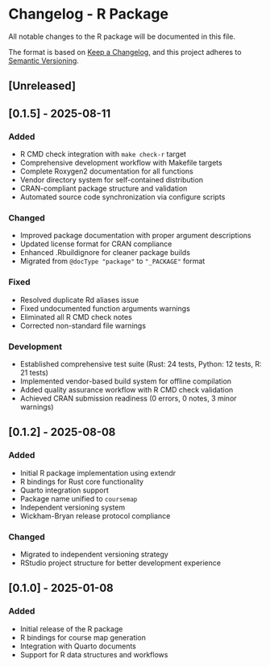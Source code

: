 # Changelog - R Package

All notable changes to the R package will be documented in this file.

The format is based on [Keep a Changelog](https://keepachangelog.com/en/1.0.0/),
and this project adheres to [Semantic Versioning](https://semver.org/spec/v2.0.0.html).

## [Unreleased]

## [0.1.5] - 2025-08-11

### Added
- R CMD check integration with `make check-r` target
- Comprehensive development workflow with Makefile targets
- Complete Roxygen2 documentation for all functions
- Vendor directory system for self-contained distribution
- CRAN-compliant package structure and validation
- Automated source code synchronization via configure scripts

### Changed
- Improved package documentation with proper argument descriptions
- Updated license format for CRAN compliance
- Enhanced .Rbuildignore for cleaner package builds
- Migrated from `@docType "package"` to `"_PACKAGE"` format

### Fixed
- Resolved duplicate Rd aliases issue
- Fixed undocumented function arguments warnings
- Eliminated all R CMD check notes
- Corrected non-standard file warnings

### Development
- Established comprehensive test suite (Rust: 24 tests, Python: 12 tests, R: 21 tests)
- Implemented vendor-based build system for offline compilation
- Added quality assurance workflow with R CMD check validation
- Achieved CRAN submission readiness (0 errors, 0 notes, 3 minor warnings)

## [0.1.2] - 2025-08-08

### Added
- Initial R package implementation using extendr
- R bindings for Rust core functionality
- Quarto integration support
- Package name unified to `coursemap`
- Independent versioning system
- Wickham-Bryan release protocol compliance

### Changed
- Migrated to independent versioning strategy
- RStudio project structure for better development experience

## [0.1.0] - 2025-01-08

### Added
- Initial release of the R package
- R bindings for course map generation
- Integration with Quarto documents
- Support for R data structures and workflows

